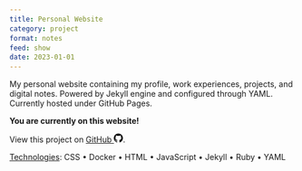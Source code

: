 ```yaml
---
title: Personal Website
category: project
format: notes
feed: show
date: 2023-01-01
---
```


My personal website containing my profile, work experiences, projects, and digital notes. Powered by Jekyll engine and configured through YAML. Currently hosted under GitHub Pages.

**You are currently on this website!**

View this project on [GitHub <img src="../../assets/img/github-icon.svg" alt="drawing" width="16"/>](https://github.com/yhouyang02/yhouyang02.github.io).

<u>Technologies</u>: CSS • Docker • HTML • JavaScript • Jekyll • Ruby • YAML
